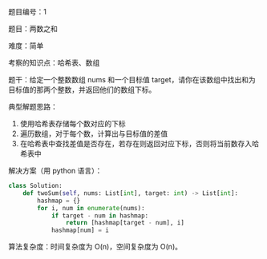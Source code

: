题目编号：1

题目：两数之和

难度：简单

考察的知识点：哈希表、数组

题干：给定一个整数数组 nums 和一个目标值 target，请你在该数组中找出和为目标值的那两个整数，并返回他们的数组下标。

典型解题思路：

1. 使用哈希表存储每个数对应的下标
2. 遍历数组，对于每个数，计算出与目标值的差值
3. 在哈希表中查找差值是否存在，若存在则返回对应下标，否则将当前数存入哈希表中

解决方案（用 python 语言）：

```python
class Solution:
    def twoSum(self, nums: List[int], target: int) -> List[int]:
        hashmap = {}
        for i, num in enumerate(nums):
            if target - num in hashmap:
                return [hashmap[target - num], i]
            hashmap[num] = i
```

算法复杂度：时间复杂度为 O(n)，空间复杂度为 O(n)。